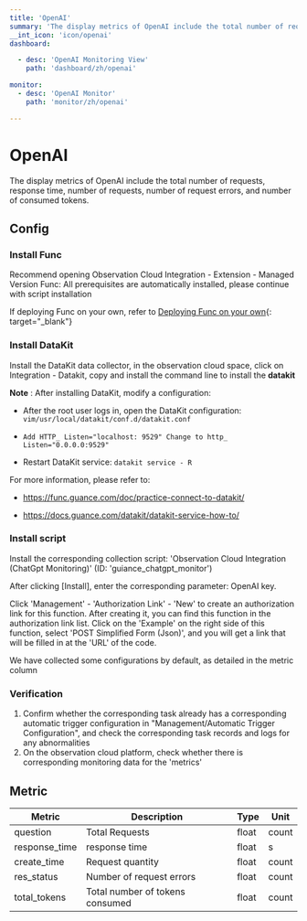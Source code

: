 ```yaml
---
title: 'OpenAI'
summary: 'The display metrics of OpenAI include the total number of requests, response time, number of requests, number of request errors, and number of consumed tokens.'
__int_icon: 'icon/openai'
dashboard:

  - desc: 'OpenAI Monitoring View'
    path: 'dashboard/zh/openai'

monitor:
  - desc: 'OpenAI Monitor'
    path: 'monitor/zh/openai'

---
```


<!-- markdownlint-disable MD025 -->

# OpenAI

<!-- markdownlint-enable -->

The display metrics of OpenAI include the total number of requests, response time, number of requests, number of request errors, and number of consumed tokens.

## Config

### Install Func

Recommend opening Observation Cloud Integration - Extension - Managed Version Func: All prerequisites are automatically installed, please continue with script installation

If deploying Func on your own, refer to [Deploying Func on your own](https://func.guance.com/doc/script-market-guance-integration/){: target="_blank"}

### Install DataKit

Install the DataKit data collector, in the observation cloud space, click on Integration - Datakit, copy and install the command line to install the **datakit**

**Note** : After installing DataKit, modify a configuration:

- After the root user logs in, open the DataKit configuration: `vim/usr/local/datakit/conf.d/datakit.conf`
- `Add HTTP_ Listen="localhost: 9529" Change to http_ Listen="0.0.0.0:9529"`

- Restart DataKit service: `datakit service - R`

For more information, please refer to:

- <https://func.guance.com/doc/practice-connect-to-datakit/>

- <https://docs.guance.com/datakit/datakit-service-how-to/>

### Install script

Install the corresponding collection script: 'Observation Cloud Integration (ChatGpt Monitoring)' (ID: 'guiance_chatgpt_monitor')

After clicking [Install], enter the corresponding parameter: OpenAI key.

Click 'Management' - 'Authorization Link' - 'New' to create an authorization link for this function. After creating it, you can find this function in the authorization link list. Click on the 'Example' on the right side of this function, select 'POST Simplified Form (Json)', and you will get a link that will be filled in at the 'URL' of the code.

We have collected some configurations by default, as detailed in the metric column

### Verification

1. Confirm whether the corresponding task already has a corresponding automatic trigger configuration in "Management/Automatic Trigger Configuration", and check the corresponding task records and logs for any abnormalities
2. On the observation cloud platform, check whether there is corresponding monitoring data for the 'metrics'

## Metric

| Metric        | Description                     | Type  | Unit  |
| ------------- | ------------------------------- | ----- | ----- |
| question      | Total Requests                  | float | count |
| response_time | response time                   | float | s     |
| create_time   | Request quantity                | float | count |
| res_status    | Number of request errors        | float | count |
| total_tokens  | Total number of tokens consumed | float | count |

